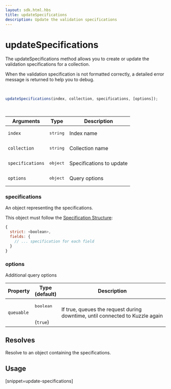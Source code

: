 ```yaml
---
layout: sdk.html.hbs
title: updateSpecifications
description: Update the validation specifications
---
```


# updateSpecifications

The updateSpecifications method allows you to create or update the validation specifications for a collection.

When the validation specification is not formatted correctly, a detailed error message is returned to help you to debug.

<br/>

```javascript
updateSpecifications(index, collection, specifications, [options]);
```

<br/>

| Arguments        | Type              | Description              |
| ---------------- | ----------------- | ------------------------ |
| `index`          | <pre>string</pre> | Index name               |
| `collection`     | <pre>string</pre> | Collection name          |
| `specifications` | <pre>object</pre> | Specifications to update |
| `options`        | <pre>object</pre> | Query options            |

### specifications

An object representing the specifications.

This object must follow the [Specification Structure](/guide/1/essentials/data-validation/):

```js
{
  strict: <boolean>,
  fields: {
    // ... specification for each field
  }
}
```

### options

Additional query options

| Property   | Type<br/>(default)              | Description                                                                  |
| ---------- | ------------------------------- | ---------------------------------------------------------------------------- |
| `queuable` | <pre>boolean</pre><br/>(`true`) | If true, queues the request during downtime, until connected to Kuzzle again |

## Resolves

Resolve to an object containing the specifications.

## Usage

[snippet=update-specifications]
